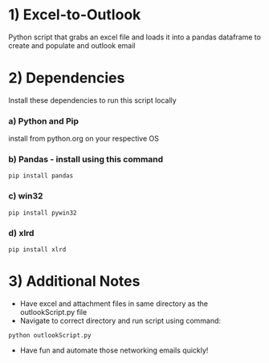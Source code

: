 # 1) Excel-to-Outlook
Python script that grabs an excel file and loads it into a pandas dataframe to create and populate and outlook email

# 2) Dependencies
Install these dependencies to run this script locally
### a) Python and Pip
install from python.org on your respective OS
### b) Pandas - install using this command
```
pip install pandas
```
### c) win32
```
pip install pywin32
```
### d) xlrd
```
pip install xlrd
```
# 3) Additional Notes
* Have excel and attachment files in same directory as the outlookScript.py file
* Navigate to correct directory and run script using command:
```
python outlookScript.py
```
* Have fun and automate those networking emails quickly!